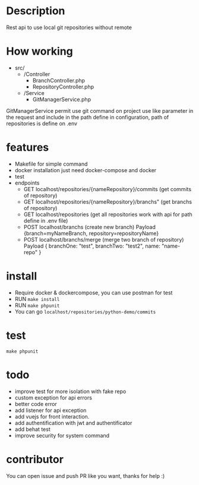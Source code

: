 # Description
Rest api to use local git repositories without remote

# How working 
* src/
    * /Controller
        * BranchController.php
        * RepositoryController.php
    * /Service
        * GitManagerService.php

GitManagerService permit use git command on project use like parameter in the request and include in the path define in configuration, path of repositories is define
on .env

# features
* Makefile  for simple command
* docker installation just need docker-compose and docker
* test 
* endpoints
    * GET localhost/repositories/{nameRepository}/commits (get commits of repository)
    * GET localhost/repositories/{nameRepository}/branchs" (get branchs of repository)
    * GET localhost/repositories (get all repositories work with api for path define in .env file)
    * POST localhost/branchs (create new branch) Payload {branch=myNameBranch, repository=repositoryName}
    * POST localhost/branchs/merge (merge two branch of repository)  Payload {
                                                                                branchOne: "test",
                                                                                branchTwo: "test2",
                                                                                name: "name-repo"
                                                                      } 



# install
* Require  docker & dockercompose, you can use postman for test
* RUN `make install`
* RUN `make phpunit`
* You can go `localhost/repositories/python-demo/commits`

# test

`make phpunit`

# todo
- improve test for more isolation with fake repo
- custom exception for api errors
- better code error
- add listener  for api exception
- add vuejs for front interaction.
- add authentification with jwt and authentificator
- add behat test
- improve security for system command

# contributor
You can open issue and push PR like you want, thanks for help :)
